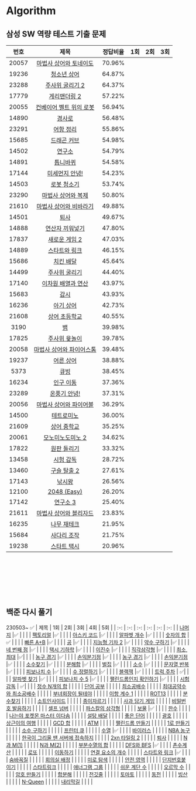 # Algorithm


## 삼성 SW 역량 테스트 기출 문제
| 번호 | 제목 | 정답비율 | 1회 | 2회 | 3회 |
| :-: | :-: | :-: | :-: | :-: | :-: |
| 20057 | 	[마법사 상어와 토네이도](https://www.acmicpc.net/problem/20057   )  | 	70.96% |   |   |   |
| 19236 | 	[청소년 상어]( https://www.acmicpc.net/problem/19236  )  | 	64.87% |   |   |   |
| 23288 | 	[주사위 굴리기 2](https://www.acmicpc.net/problem/23288   )  | 	64.37% |   |   |   |
| 17779 | 	[게리맨더링 2](https://www.acmicpc.net/problem/17779   )  | 	57.22% |   |   |   |
| 20055 | 	[컨베이어 벨트 위의 로봇]( https://www.acmicpc.net/problem/20055  )  | 	56.94% |   |   |   |
| 14890 | 	[경사로]( https://www.acmicpc.net/problem/14890  )  | 	56.48% |   |   |   |
| 23291 | 	[어항 정리](https://www.acmicpc.net/problem/23291   )  | 	55.86% |   |   |   |
| 15685 | 	[드래곤 커브]( https://www.acmicpc.net/problem/15685  )  | 	54.98% |   |   |   |
| 14502 | 	[연구소]( https://www.acmicpc.net/problem/14502  )  | 	54.79% |   |   |   |
| 14891 | 	[톱니바퀴]( https://www.acmicpc.net/problem/14891  )  | 	54.58% |   |   |   |
| 17144 | 	[미세먼지 안녕!]( https://www.acmicpc.net/problem/17144  )  | 	54.23% |   |   |   |
| 14503 | 	[로봇 청소기]( https://www.acmicpc.net/problem/14503  )  | 	53.74% |   |   |   |
| 23290 | 	[마법사 상어와 복제]( https://www.acmicpc.net/problem/23290  )  | 	50.80% |   |   |   |
| 21610 | 	[마법사 상어와 비바라기](https://www.acmicpc.net/problem/21610   )  | 	49.88% |   |   |   |
| 14501 | 	[퇴사]( https://www.acmicpc.net/problem/14501  )  | 	49.67% |   |   |   |
| 14888 | 	[연산자 끼워넣기]( https://www.acmicpc.net/problem/17837  )  | 	47.80% |   |   |   |
| 17837 | 	[새로운 게임 2](https://www.acmicpc.net/problem/17837   )  | 	47.03% |   |   |   |
| 14889 | 	[스타트와 링크]( https://www.acmicpc.net/problem/14889  )  | 	46.15% |   |   |   |
| 15686 | 	[치킨 배달]( https://www.acmicpc.net/problem/15686  )  | 	45.64% |   |   |   |
| 14499 | 	[주사위 굴리기]( https://www.acmicpc.net/problem/14499  )  | 	44.40% |   |   |   |
| 17140 | 	[이차원 배열과 연산]( https://www.acmicpc.net/problem/17140  )  | 	43.97% |   |   |   |
| 15683 | 	[감시]( https://www.acmicpc.net/problem/15683  )  | 	43.93% |   |   |   |
| 16236 | 	[아기 상어](https://www.acmicpc.net/problem/16236   )  | 	42.73% |   |   |   |
| 21608 | 	[상어 초등학교]( https://www.acmicpc.net/problem/21608  )  | 	40.55% |   |   |   |
| 3190	|   [뱀 ]( https://www.acmicpc.net/problem/3190  )  | 	39.98% |   |   |   |
| 17825 | 	[주사위 윷놀이](https://www.acmicpc.net/problem/17825   )  | 	39.78% |   |   |   |
| 20058 | 	[마법사 상어와 파이어스톰]( https://www.acmicpc.net/problem/20058  )  | 	39.48% |   |   |   |
| 19237 | 	[어른 상어](https://www.acmicpc.net/problem/19237   )  | 	38.88% |   |   |   |
| 5373	|   [큐빙](https://www.acmicpc.net/problem/5373   )  | 	38.45% |   |   |   |
| 16234 | 	[인구 이동](https://www.acmicpc.net/problem/16234   )  | 	37.36% |   |   |   |
| 23289 | 	[온풍기 안녕!](https://www.acmicpc.net/problem/23289   )  | 	37.31% |   |   |   |
| 20056 | 	[마법사 상어와 파이어볼](https://www.acmicpc.net/problem/20056   )  | 	36.29% |   |   |   |
| 14500 | 	[테트로미노](https://www.acmicpc.net/problem/14500   )  | 	36.00% |   |   |   |
| 21609 | 	[상어 중학교](https://www.acmicpc.net/problem/21609   )  | 	35.25% |   |   |   |
| 20061 | 	[모노미노도미노 2](https://www.acmicpc.net/problem/20061   )  | 	34.62% |   |   |   |
| 17822 | 	[원판 돌리기](https://www.acmicpc.net/problem/17822   )  | 	33.32% |   |   |   |
| 13458 | 	[시험 감독](https://www.acmicpc.net/problem/13458   )  | 	28.72% |   |   |   |
| 13460 | 	[구슬 탈출 2](https://www.acmicpc.net/problem/13460   )  | 	27.61% |   |   |   |
| 17143 | 	[낚시왕](https://www.acmicpc.net/problem/17143   )  | 	26.56% |   |   |   |
| 12100 | 	[2048 (Easy)](https://www.acmicpc.net/problem/12100   )  | 	26.20% |   |   |   |
| 17142 | 	[연구소 3](https://www.acmicpc.net/problem/17142   )  | 	25.40% |   |   |   |
| 21611 | 	[마법사 상어와 블리자드](https://www.acmicpc.net/problem/21611   )  | 	23.83% |   |   |   |
| 16235 | 	[나무 재테크](https://www.acmicpc.net/problem/16235   )  | 	21.95% |   |   |   |
| 15684 | 	[사다리 조작](https://www.acmicpc.net/problem/15684   )  | 	21.75% |   |   |   |
| 19238 | 	[스타트 택시](https://www.acmicpc.net/problem/19238   )  | 	20.96% |   |   |   |





<br><br/><br><br/><br><br/>


## 백준 다시 풀기
230503~ ✅
| 제목 | 1회 | 2회 | 3회 | 4회 | 5회 |
| :-: | :-: | :-: | :-: | :-: | :-: |
| [나머지](https://www.acmicpc.net/problem/10430) |✅ | | |
| [팩토리얼](https://www.acmicpc.net/problem/10872) |✅ | | |
| [아스키 코드](https://www.acmicpc.net/problem/11654) |✅ | | |
| [알파벳 개수](https://www.acmicpc.net/problem/10808) |✅ | | |
| [숫자의 합](https://www.acmicpc.net/problem/11720) |✅ | | |
| [빠른 A+B](https://www.acmicpc.net/problem/15552) |✅ | | |
| [공](https://www.acmicpc.net/problem/1547) |✅ | | |
| [지능형 기차 2](https://www.acmicpc.net/problem/2460) |✅ | | |
| [약수 구하기](https://www.acmicpc.net/problem/2501) |✅ | | |
| [네 번째 점](https://www.acmicpc.net/problem/3009) |✅ | | |
| [택시 기하학](https://www.acmicpc.net/problem/3053) |✅ | | |
| [이진수](https://www.acmicpc.net/problem/3460) |✅ | | |
| [직각삼각형](https://www.acmicpc.net/problem/4153) |✅ | | |
| [최소, 최대](https://www.acmicpc.net/problem/10818) |✅| | |
| [농구 경기](https://www.acmicpc.net/problem/1159) |✅ | | |
| [손익분기점](https://www.acmicpc.net/problem/1712) |✅ | | |
| [농구 경기](https://www.acmicpc.net/problem/1159) |✅ | | |
| [손익분기점](https://www.acmicpc.net/problem/1712) |✅ | | |
| [소수찾기](https://www.acmicpc.net/problem/1978) |✅ | | |
| [분해합](https://www.acmicpc.net/problem/2231) |✅ | | |
| [벌집](https://www.acmicpc.net/problem/2292) |✅ | | |
| [소수](https://www.acmicpc.net/problem/2581) |✅ | | |
| [문자열 반복](https://www.acmicpc.net/problem/2675) |✅ | | |
| [피보나치 수](https://www.acmicpc.net/problem/2747) |✅ | | |
| [수 정렬하기](https://www.acmicpc.net/problem/2750) |✅ | | |
| [블랙잭](https://www.acmicpc.net/problem/2798) |✅ | | |
| [트럭 주차](https://www.acmicpc.net/problem/2979) | ✅| | |
| [알파벳 찾기](https://www.acmicpc.net/problem/10809) |✅ | | |
| [피보나치 수 5](https://www.acmicpc.net/problem/10870) |✅ | | |
| [팰린드롬인지 확인하기](https://www.acmicpc.net/problem/10988) |✅ | | |
| [시험 감독](https://www.acmicpc.net/problem/13458) | ✅| | |
| [정수 N개의 합](https://www.acmicpc.net/problem/15596) | | | |
| [단어 공부](https://www.acmicpc.net/problem/1157) | | | |
| [최소공배수](https://www.acmicpc.net/problem/1934) | | | |
| [최대공약수와 최소공배수](https://www.acmicpc.net/problem/2609) | | | |
| [부녀회장이 될테야](https://www.acmicpc.net/problem/2775) | | | |
| [이항 계수 1](https://www.acmicpc.net/problem/11050) | | | |
| [ROT13](https://www.acmicpc.net/problem/11655) | | | |
| [분수찾기](https://www.acmicpc.net/problem/1193) | | | |
| [소트인사이드](https://www.acmicpc.net/problem/1427) | | | |
| [종이자르기](https://www.acmicpc.net/problem/2628) | | | |
| [사과 담기 게임](https://www.acmicpc.net/problem/2828) | | | |
| [비밀번호 발음하기](https://www.acmicpc.net/problem/4659) | | | |
| [셀프 넘버](https://www.acmicpc.net/problem/4673) | | | |
| [파스칼의 삼각형](https://www.acmicpc.net/problem/16395) | | | |
| [보물](https://www.acmicpc.net/problem/1026) |✅ | | |
| [한수](https://www.acmicpc.net/problem/1065) | | | |
| [나는야 포켓몬 마스터 이다솜](https://www.acmicpc.net/problem/1620) | | | |
| [설탕 배달](https://www.acmicpc.net/problem/2839) | | | |
| [좋은 단어](https://www.acmicpc.net/problem/3986) | | | |
| [괄호](https://www.acmicpc.net/problem/9012) | | | |
| [상근이의 여행](https://www.acmicpc.net/problem/9372) | | | |
| [GCD 합](https://www.acmicpc.net/problem/9613) | | | |
| [ATM](https://www.acmicpc.net/problem/11399) | | | |
| [팰린드롬 만들기](https://www.acmicpc.net/problem/1213) | | | |
| [1로 만들기](https://www.acmicpc.net/problem/1463) | | | |
| [소수 구하기](https://www.acmicpc.net/problem/1929) | | | |
| [프린터 큐](https://www.acmicpc.net/problem/1966) | | | |
| [수열](https://www.acmicpc.net/problem/2559) |✅ | | |
| [바이러스](https://www.acmicpc.net/problem/2606) | | | |
| [NBA 농구](https://www.acmicpc.net/problem/2852) | | | |
| [한국이 그리울 땐 서버에 접속하지](https://www.acmicpc.net/problem/9996) | | | |
| [2xn 타일링 2](https://www.acmicpc.net/problem/11727) | | | |
| [퇴사](https://www.acmicpc.net/problem/14501) | | | |
| [N과 M(1)](https://www.acmicpc.net/problem/15649) | | | |
| [N과 M(2)](https://www.acmicpc.net/problem/15650) | | | |
| [부분수열의 합](https://www.acmicpc.net/problem/1182) | | | |
| [DFS와 BFS](https://www.acmicpc.net/problem/1260) |✅ | | |
| [촌수계산](https://www.acmicpc.net/problem/2644) | | | |
| [로또](https://www.acmicpc.net/problem/6603) | | | |
| [이동하기](https://www.acmicpc.net/problem/11048) | | | |
| [연결 요소의 개수](https://www.acmicpc.net/problem/11724) | | | |
| [스타트와 링크](https://www.acmicpc.net/problem/14889) |✅ | | |
| [숨바꼭질](https://www.acmicpc.net/problem/1697) | | | |
| [회의실 배정](https://www.acmicpc.net/problem/1931) | | | |
| [미로 탐색](https://www.acmicpc.net/problem/2178) | | | |
| [안전 영역](https://www.acmicpc.net/problem/2468) | | | |
| [단지번호붙이기](https://www.acmicpc.net/problem/2667) | | | |
| [스타트링크](https://www.acmicpc.net/problem/5014) | | | |
| [애너그램 그룹](https://www.acmicpc.net/problem/6566) | | | |
| [쉬운 계단 수](https://www.acmicpc.net/problem/10844) | | | |
| [오르막 수](https://www.acmicpc.net/problem/11057) | | | |
| [암호 만들기](https://www.acmicpc.net/problem/1759) | | | |
| [합분해](https://www.acmicpc.net/problem/2225) | | | |
| [전깃줄](https://www.acmicpc.net/problem/2565) | | | |
| [토마토](https://www.acmicpc.net/problem/7569) | | | |
| [동전](https://www.acmicpc.net/problem/9084) | | | |
| [빙산](https://www.acmicpc.net/problem/2573) | | | |
| [N-Queen](https://www.acmicpc.net/problem/9663) | | | |
| [내리막길](https://www.acmicpc.net/problem/1520) | | | |
